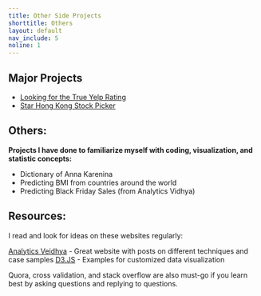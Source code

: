 ```yaml
---
title: Other Side Projects
shorttitle: Others
layout: default
nav_include: 5
noline: 1
---
```


## Major Projects

- [Looking for the True Yelp Rating](policies.html) 
- [Star Hong Kong Stock Picker](starstockpicker.html)


## Others:

**Projects I have done to familiarize myself with coding, visualization, and statistic concepts:**
- Dictionary of Anna Karenina
- Predicting BMI from countries around the world 
- Predicting Black Friday Sales (from Analytics Vidhya)


## Resources:
I read and look for ideas on these websites regularly:

[Analytics Veidhya](https://www.analyticsvidhya.com/) - Great website with posts on different techniques and case samples
[D3.JS](https://github.com/d3/d3/wiki/Gallery) - Examples for customized data visualization 


Quora, cross validation, and stack overflow are also must-go if you learn best by asking questions and replying to questions. 


